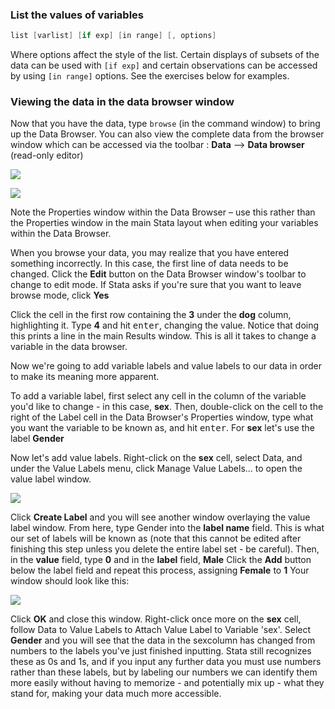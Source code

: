 ### List the values of variables

```cpp
list [varlist] [if exp] [in range] [, options]
```

Where options affect the style of the list. Certain displays of subsets of the data can be used with `[if exp]` and certain observations can be accessed by using `[in range]` options.  See the exercises below for examples.

### Viewing the data in the data browser window

Now that you have the data, type `browse` (in the command window) to bring up the Data Browser. You can also view the complete data from the browser window which can be accessed via the toolbar : **Data** --> **Data browser** (read-only editor)

![](https://www.reed.edu/psychology/stata/assets/images/browserbutton.png)

![](https://www.reed.edu/psychology/stata/assets/images/Variables/databrowser.png)

Note the Properties window within the Data Browser – use this rather than the Properties window in the main Stata layout when editing your variables within the Data Browser.

When you browse your data, you may realize that you have entered something incorrectly. In this case, the first line of data needs to be changed. Click the **Edit** button on the Data Browser window's toolbar to change to edit mode. If Stata asks if you're sure that you want to leave browse mode, click **Yes**

Click the cell in the first row containing the **3** under the **dog** column, highlighting it. Type **4** and hit <kbd>enter</kbd>, changing the value. Notice that doing this prints a line in the main Results window. This is all it takes to change a variable in the data browser.

Now we're going to add variable labels and value labels to our data in order to make its meaning more apparent.

To add a variable label, first select any cell in the column of the variable you'd like to change - in this case, **sex**. Then, double-click on the cell to the right of the Label cell in the Data Browser's Properties window, type what you want the variable to be known as, and hit <kbd>enter</kbd>. For **sex** let's use the label **Gender**

Now let's add value labels. Right-click on the **sex** cell, select Data, and under the Value Labels menu, click Manage Value Labels... to open the value label window.

![](https://www.reed.edu/psychology/stata/assets/images/Variables/managevaluelabels.png)

Click **Create Label** and you will see another window overlaying the value label window. From here, type Gender into the **label name** field. This is what our set of labels will be known as (note that this cannot be edited after finishing this step unless you delete the entire label set - be careful). Then, in the **value** field, type **0** and in the **label** field, **Male** Click the **Add** button below the label field and repeat this process, assigning **Female** to **1** Your window should look like this:

![](https://www.reed.edu/psychology/stata/assets/images/Variables/createlabel.png)

Click <strong>OK</strong> and close this window. Right-click once more on the **sex** cell, follow Data to Value Labels to Attach Value Label to Variable 'sex'. Select **Gender** and you will see that the data in the sexcolumn has changed from numbers to the labels you've just finished inputting. Stata still recognizes these as 0s and 1s, and if you input any further data you must use numbers rather than these labels, but by labeling our numbers we can identify them more easily without having to memorize - and potentially mix up - what they stand for, making your data much more accessible.